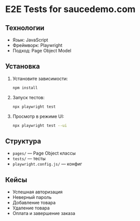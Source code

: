 # E2E Tests for saucedemo.com

## Технологии
- Язык: JavaScript
- Фреймворк: Playwright
- Подход: Page Object Model

## Установка
1. Установите зависимости:
   ```bash
   npm install
   ```

2. Запуск тестов:
   ```bash
   npx playwright test
   ```

3. Просмотр в режиме UI:
   ```bash
   npx playwright test --ui
   ```

## Структура
- `pages/` — Page Object классы
- `tests/` — тесты
- `playwright.config.js/` — конфиг

## Кейсы
- Успешная авторизация
- Неверный пароль
- Добавление товара
- Удаление товара
- Оплата и завершение заказа
